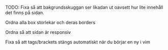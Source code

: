 TODO:
Fixa så att bakgrundsskuggan ser likadan ut oavsett hur lite innehåll det finns på sidan.

Ordna alla box storlekar och deras borders

Ordna så att sidan är responsiv

Fixa så att tags/brackets stängs automatiskt när du börjar en ny i vim



